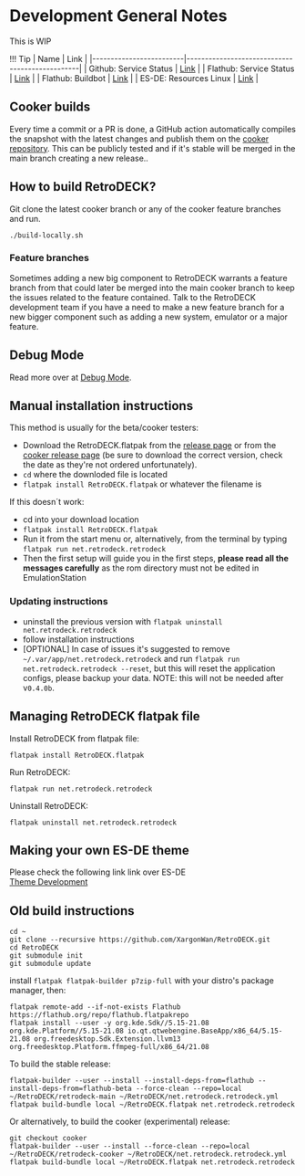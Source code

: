 # Development General Notes

This is WIP

!!! Tip 
    | Name                    | Link                                            |
    |-------------------------|------------------------------------------------|
    | Github: Service Status  | [Link](https://www.githubstatus.com/)          |
    | Flathub: Service Status | [Link](https://status.flathub.org/)            |
    | Flathub: Buildbot       | [Link](https://buildbot.flathub.org/#/apps/net.retrodeck.retrodeck) | 
    | ES-DE: Resources Linux  | [Link](https://gitlab.com/es-de/emulationstation-de/-/tree/master/resources/systems/linux) | 



## Cooker builds

Every time a commit or a PR is done, a GitHub action automatically compiles the snapshot with the latest changes and publish them on the [cooker repository](https://github.com/XargonWan/RetroDECK-cooker).
This can be publicly tested and if it's stable will be merged in the main branch creating a new release..


## How to build RetroDECK?

Git clone the latest cooker branch or any of the cooker feature branches and run.

`./build-locally.sh`

### Feature branches

Sometimes adding a new big component to RetroDECK warrants a feature branch from that could later be merged into the main cooker branch to keep the issues related to the feature contained.
Talk to the RetroDECK development team if you have a need to make a new feature branch for a new bigger component such as adding a new system, emulator or a major feature.

## Debug Mode

Read more over at [Debug Mode](debug-mode.md).

## Manual installation instructions
This method is usually for the beta/cooker testers:
- Download the RetroDECK.flatpak from the [release page](https://github.com/XargonWan/RetroDECK/releases) or from the [cooker release page](https://github.com/XargonWan/RetroDECK-cooker/releases) (be sure to download the correct version, check the date as they're not ordered unfortunately).
- `cd` where the downloded file is located
- `flatpak install RetroDECK.flatpak` or whatever the filename is

If this doesn´t work:
- cd into your download location
- `flatpak install RetroDECK.flatpak`
- Run it from the start menu or, alternatively, from the terminal by typing `flatpak run net.retrodeck.retrodeck`
- Then the first setup will guide you in the first steps, **please read all the messages carefully** as the rom directory must not be edited in EmulationStation

### Updating instructions
- uninstall the previous version with `flatpak uninstall net.retrodeck.retrodeck`
- follow installation instructions
- [OPTIONAL] In case of issues it's suggested to remove `~/.var/app/net.retrodeck.retrodeck` and run `flatpak run net.retrodeck.retrodeck --reset`, but this will reset the application configs, please backup your data.
NOTE: this will not be needed after v`0.4.0b`.

## Managing RetroDECK flatpak file

Install RetroDECK from flatpak file:

```
flatpak install RetroDECK.flatpak
```

Run RetroDECK:

```
flatpak run net.retrodeck.retrodeck
```

Uninstall RetroDECK:

```
flatpak uninstall net.retrodeck.retrodeck
```

## Making your own ES-DE theme
Please check the following link link over ES-DE <br>
[Theme Development ](https://gitlab.com/es-de/emulationstation-de/-/blob/master/THEMES-DEV.md)

## Old build instructions

```
cd ~
git clone --recursive https://github.com/XargonWan/RetroDECK.git
cd RetroDECK
git submodule init
git submodule update
```

install `flatpak flatpak-builder p7zip-full` with your distro's package manager, then:

```
flatpak remote-add --if-not-exists Flathub https://flathub.org/repo/flathub.flatpakrepo
flatpak install --user -y org.kde.Sdk//5.15-21.08 org.kde.Platform//5.15-21.08 io.qt.qtwebengine.BaseApp/x86_64/5.15-21.08 org.freedesktop.Sdk.Extension.llvm13 org.freedesktop.Platform.ffmpeg-full/x86_64/21.08
```

To build the stable release:

```
flatpak-builder --user --install --install-deps-from=flathub --install-deps-from=flathub-beta --force-clean --repo=local ~/RetroDECK/retrodeck-main ~/RetroDECK/net.retrodeck.retrodeck.yml
flatpak build-bundle local ~/RetroDECK.flatpak net.retrodeck.retrodeck
```

Or alternatively, to build the cooker (experimental) release:

```
git checkout cooker
flatpak-builder --user --install --force-clean --repo=local ~/RetroDECK/retrodeck-cooker ~/RetroDECK/net.retrodeck.retrodeck.yml
flatpak build-bundle local ~/RetroDECK.flatpak net.retrodeck.retrodeck
```



